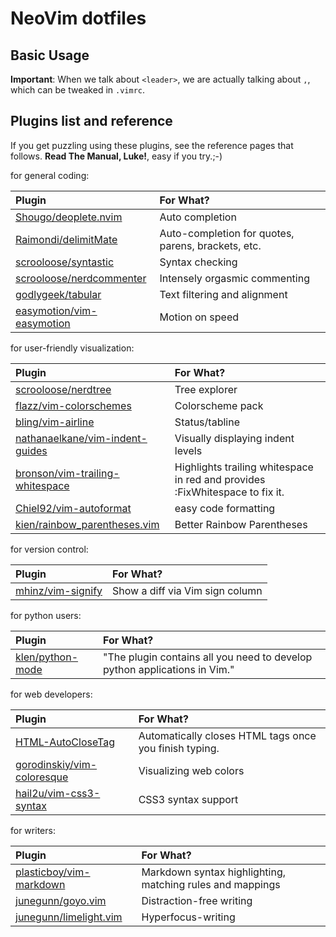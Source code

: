 NeoVim dotfiles
=======

## Basic Usage

**Important**: When we talk about `<leader>`, we are actually talking about `,`, which can be tweaked in `.vimrc`.

## Plugins list and reference

If you get puzzling using these plugins, see the reference pages that follows. **Read The Manual, Luke!**, easy if you try.;-)

for general coding:

|Plugin|For What?|
|:-----|:--------|
|[Shougo/deoplete.nvim](https://github.com/Shougo/deoplete.nvim)|Auto completion|
|[Raimondi/delimitMate](https://github.com/Raimondi/delimitMate)|Auto-completion for quotes, parens, brackets, etc.|
|[scrooloose/syntastic](https://github.com/scrooloose/syntastic)|Syntax checking|
|[scrooloose/nerdcommenter](https://github.com/scrooloose/nerdcommenter)|Intensely orgasmic commenting|
|[godlygeek/tabular](https://github.com/godlygeek/tabular)|Text filtering and alignment|
|[easymotion/vim-easymotion](https://github.com/easymotion/vim-easymotion)|Motion on speed|

for user-friendly visualization:

|Plugin|For What?|
|:-----|:--|
|[scrooloose/nerdtree](https://github.com/scrooloose/nerdtree)|Tree explorer|
|[flazz/vim-colorschemes](https://github.com/flazz/vim-colorschemes)|Colorscheme pack|
|[bling/vim-airline](https://github.com/bling/vim-airline)|Status/tabline|
|[nathanaelkane/vim-indent-guides](https://github.com/nathanaelkane/vim-indent-guides)|Visually displaying indent levels|
|[bronson/vim-trailing-whitespace](https://github.com/bronson/vim-trailing-whitespace)|Highlights trailing whitespace in red and provides :FixWhitespace to fix it.|
|[Chiel92/vim-autoformat](https://github.com/Chiel92/vim-autoformat)|easy code formatting|
|[kien/rainbow_parentheses.vim](https://github.com/kien/rainbow_parentheses.vim)|Better Rainbow Parentheses|

for version control:

|Plugin|For What?|
|:-----|:--|
|[mhinz/vim-signify](https://github.com/mhinz/vim-signify)|Show a diff via Vim sign column|

for python users:

|Plugin|For What?|
|:-----|:--|
|[klen/python-mode](https://github.com/klen/python-mode)|"The plugin contains all you need to develop python applications in Vim."|

for web developers:

|Plugin|For What?|
|:-----|:--|
|[HTML-AutoCloseTag](https://github.com/vim-scripts/HTML-AutoCloseTag)|Automatically closes HTML tags once you finish typing.|
|[gorodinskiy/vim-coloresque](https://github.com/gorodinskiy/vim-coloresque)|Visualizing web colors|
|[hail2u/vim-css3-syntax](https://github.com/hail2u/vim-css3-syntax)|CSS3 syntax support|

for writers:

|Plugin|For What?|
|:-----|:--------|
|[plasticboy/vim-markdown](https://github.com/plasticboy/vim-markdown)|Markdown syntax highlighting, matching rules and mappings|
|[junegunn/goyo.vim](https://github.com/junegunn/goyo.vim)|Distraction-free writing|
|[junegunn/limelight.vim](https://github.com/junegunn/limelight.vim)|Hyperfocus-writing|

